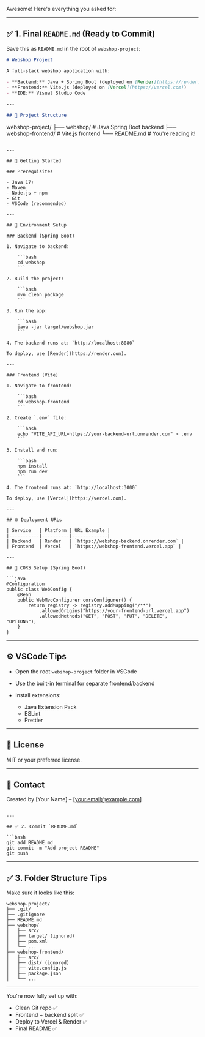 Awesome! Here's everything you asked for:

---

## ✅ 1. Final `README.md` (Ready to Commit)

Save this as `README.md` in the root of `webshop-project`:

```markdown
# Webshop Project

A full-stack webshop application with:

- **Backend:** Java + Spring Boot (deployed on [Render](https://render.com))
- **Frontend:** Vite.js (deployed on [Vercel](https://vercel.com))
- **IDE:** Visual Studio Code

---

## 📁 Project Structure

```

webshop-project/
├── webshop/             # Java Spring Boot backend
├── webshop-frontend/    # Vite.js frontend
└── README.md            # You're reading it!

````

---

## 🚀 Getting Started

### Prerequisites

- Java 17+
- Maven
- Node.js + npm
- Git
- VSCode (recommended)

---

## 🧠 Environment Setup

### Backend (Spring Boot)

1. Navigate to backend:

    ```bash
    cd webshop
    ```

2. Build the project:

    ```bash
    mvn clean package
    ```

3. Run the app:

    ```bash
    java -jar target/webshop.jar
    ```

4. The backend runs at: `http://localhost:8080`

To deploy, use [Render](https://render.com).

---

### Frontend (Vite)

1. Navigate to frontend:

    ```bash
    cd webshop-frontend
    ```

2. Create `.env` file:

    ```bash
    echo "VITE_API_URL=https://your-backend-url.onrender.com" > .env
    ```

3. Install and run:

    ```bash
    npm install
    npm run dev
    ```

4. The frontend runs at: `http://localhost:3000`

To deploy, use [Vercel](https://vercel.com).

---

## 🌐 Deployment URLs

| Service   | Platform | URL Example |
|-----------|----------|-------------|
| Backend   | Render   | `https://webshop-backend.onrender.com` |
| Frontend  | Vercel   | `https://webshop-frontend.vercel.app` |

---

## 🔐 CORS Setup (Spring Boot)

```java
@Configuration
public class WebConfig {
    @Bean
    public WebMvcConfigurer corsConfigurer() {
        return registry -> registry.addMapping("/**")
            .allowedOrigins("https://your-frontend-url.vercel.app")
            .allowedMethods("GET", "POST", "PUT", "DELETE", "OPTIONS");
    }
}
````

---

## ⚙️ VSCode Tips

* Open the root `webshop-project` folder in VSCode
* Use the built-in terminal for separate frontend/backend
* Install extensions:

  * Java Extension Pack
  * ESLint
  * Prettier

---

## 📝 License

MIT or your preferred license.

---

## 🙋 Contact

Created by \[Your Name] – \[[your.email@example.com](mailto:your.email@example.com)]

````

---

## ✅ 2. Commit `README.md`

```bash
git add README.md
git commit -m "Add project README"
git push
````

---

## ✅ 3. Folder Structure Tips

Make sure it looks like this:

```
webshop-project/
├── .git/
├── .gitignore
├── README.md
├── webshop/
│   ├── src/
│   ├── target/ (ignored)
│   ├── pom.xml
│   └── ...
├── webshop-frontend/
│   ├── src/
│   ├── dist/ (ignored)
│   ├── vite.config.js
│   ├── package.json
│   └── ...
```

---

You're now fully set up with:

* Clean Git repo ✅
* Frontend + backend split ✅
* Deploy to Vercel & Render ✅
* Final README ✅


